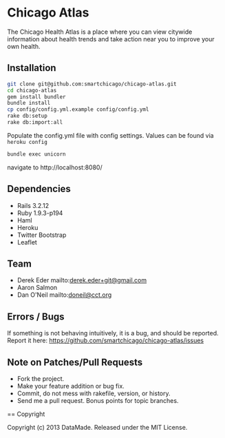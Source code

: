 # Chicago Atlas

The Chicago Health Atlas is a place where you can view citywide information about health trends and take action near you to improve your own health.

## Installation

``` bash
git clone git@github.com:smartchicago/chicago-atlas.git
cd chicago-atlas
gem install bundler
bundle install
cp config/config.yml.example config/config.yml
rake db:setup
rake db:import:all
```

Populate the config.yml file with config settings. Values can be found via `heroku config`

``` bash
bundle exec unicorn
```

navigate to http://localhost:8080/

## Dependencies

* Rails 3.2.12
* Ruby 1.9.3-p194
* Haml
* Heroku
* Twitter Bootstrap
* Leaflet

## Team

* Derek Eder mailto:derek.eder+git@gmail.com
* Aaron Salmon
* Dan O'Neil mailto:doneil@cct.org

## Errors / Bugs

If something is not behaving intuitively, it is a bug, and should be reported.
Report it here: https://github.com/smartchicago/chicago-atlas/issues

## Note on Patches/Pull Requests
 
* Fork the project.
* Make your feature addition or bug fix.
* Commit, do not mess with rakefile, version, or history.
* Send me a pull request. Bonus points for topic branches.

== Copyright

Copyright (c) 2013 DataMade. Released under the MIT License.